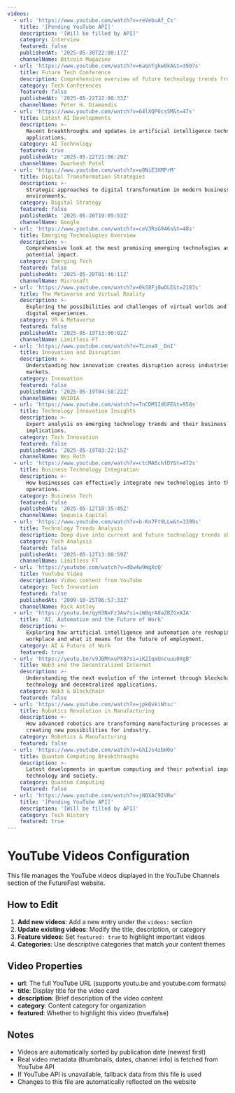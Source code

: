 ```yaml
---
videos:
  - url: 'https://www.youtube.com/watch?v=reVebuAf_Cs'
    title: '[Pending YouTube API]'
    description: '[Will be filled by API]'
    category: Interview
    featured: false
    publishedAt: '2025-05-30T22:00:17Z'
    channelName: Bitcoin Magazine
  - url: 'https://www.youtube.com/watch?v=6aGnTgkw0kA&t=3907s'
    title: Future Tech Conference
    description: Comprehensive overview of future technology trends from industry leaders.
    category: Tech Conferences
    featured: false
    publishedAt: '2025-05-22T22:00:33Z'
    channelName: Peter H. Diamandis
  - url: 'https://www.youtube.com/watch?v=64lXQP6cs5M&t=47s'
    title: Latest AI Developments
    description: >-
      Recent breakthroughs and updates in artificial intelligence technology and
      applications.
    category: AI Technology
    featured: true
    publishedAt: '2025-05-22T21:06:29Z'
    channelName: Dwarkesh Patel
  - url: 'https://www.youtube.com/watch?v=o8NiE3XMPrM'
    title: Digital Transformation Strategies
    description: >-
      Strategic approaches to digital transformation in modern business
      environments.
    category: Digital Strategy
    featured: false
    publishedAt: '2025-05-20T19:05:53Z'
    channelName: Google
  - url: 'https://www.youtube.com/watch?v=ceV3RsG946s&t=48s'
    title: Emerging Technologies Overview
    description: >-
      Comprehensive look at the most promising emerging technologies and their
      potential impact.
    category: Emerging Tech
    featured: false
    publishedAt: '2025-05-20T01:46:11Z'
    channelName: Microsoft
  - url: 'https://www.youtube.com/watch?v=0kS8Fj8wOLE&t=2183s'
    title: The Metaverse and Virtual Reality
    description: >-
      Exploring the possibilities and challenges of virtual worlds and immersive
      digital experiences.
    category: VR & Metaverse
    featured: false
    publishedAt: '2025-05-19T13:00:02Z'
    channelName: Limitless FT
  - url: 'https://www.youtube.com/watch?v=TLzna9__DnI'
    title: Innovation and Disruption
    description: >-
      Understanding how innovation creates disruption across industries and
      markets.
    category: Innovation
    featured: false
    publishedAt: '2025-05-19T04:58:22Z'
    channelName: NVIDIA
  - url: 'https://www.youtube.com/watch?v=TnCDM1IdGFE&t=958s'
    title: Technology Innovation Insights
    description: >-
      Expert analysis on emerging technology trends and their business
      implications.
    category: Tech Innovation
    featured: false
    publishedAt: '2025-05-19T03:22:15Z'
    channelName: Wes Roth
  - url: 'https://www.youtube.com/watch?v=ctcMA6chfDY&t=472s'
    title: Business Technology Integration
    description: >-
      How businesses can effectively integrate new technologies into their
      operations.
    category: Business Tech
    featured: false
    publishedAt: '2025-05-12T18:35:45Z'
    channelName: Sequoia Capital
  - url: 'https://www.youtube.com/watch?v=b-Kn7Ft9LLw&t=3399s'
    title: Technology Trends Analysis
    description: Deep dive into current and future technology trends shaping our world.
    category: Tech Analysis
    featured: false
    publishedAt: '2025-05-12T13:00:59Z'
    channelName: Limitless FT
  - url: 'https://youtube.com/watch?v=dQw4w9WgXcQ'
    title: YouTube Video
    description: Video content from YouTube
    category: Tech Innovation
    featured: false
    publishedAt: '2009-10-25T06:57:33Z'
    channelName: Rick Astley
  - url: 'https://youtu.be/qyH3NxFz3Aw?si=iW8qrA8aZBZGvAIA'
    title: 'AI, Automation and the Future of Work'
    description: >-
      Exploring how artificial intelligence and automation are reshaping the
      workplace and what it means for the future of employment.
    category: AI & Future of Work
    featured: true
  - url: 'https://youtu.be/v9JBMnxuPX8?si=iK2IqaUncuuu0XgB'
    title: Web3 and the Decentralized Internet
    description: >-
      Understanding the next evolution of the internet through blockchain
      technology and decentralized applications.
    category: Web3 & Blockchain
    featured: false
  - url: 'https://www.youtube.com/watch?v=jpkQvkiNtsc'
    title: Robotics Revolution in Manufacturing
    description: >-
      How advanced robotics are transforming manufacturing processes and
      creating new possibilities for industry.
    category: Robotics & Manufacturing
    featured: false
  - url: 'https://www.youtube.com/watch?v=GhIJs4zbH0o'
    title: Quantum Computing Breakthroughs
    description: >-
      Latest developments in quantum computing and their potential impact on
      technology and society.
    category: Quantum Computing
    featured: false
  - url: 'https://www.youtube.com/watch?v=jNQXAC9IVRw'
    title: '[Pending YouTube API]'
    description: '[Will be filled by API]'
    category: Tech History
    featured: true
---
```


# YouTube Videos Configuration

This file manages the YouTube videos displayed in the YouTube Channels section of the FutureFast website.

## How to Edit

1. **Add new videos**: Add a new entry under the `videos:` section
2. **Update existing videos**: Modify the title, description, or category
3. **Feature videos**: Set `featured: true` to highlight important videos
4. **Categories**: Use descriptive categories that match your content themes

## Video Properties

- **url**: The full YouTube URL (supports youtu.be and youtube.com formats)
- **title**: Display title for the video card
- **description**: Brief description of the video content
- **category**: Content category for organization
- **featured**: Whether to highlight this video (true/false)

## Notes

- Videos are automatically sorted by publication date (newest first)
- Real video metadata (thumbnails, dates, channel info) is fetched from YouTube API
- If YouTube API is unavailable, fallback data from this file is used
- Changes to this file are automatically reflected on the website 
